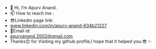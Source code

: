 - 👋 Hi, I’m Apurv Anand.
- 📫 How to reach me :
- 😎Linkedin page link:
- www.linkedin.com/in/apurv-anand-634b21227
- 📠Email id:
- apurvanand.2002@gmail.com
- Thanks😊 for Visiting my github profile,I hope that it helped you.😎 ✨

<!---
apurvanand-2002/apurvanand-2002 is a ✨ special ✨ repository because its `README.md` (this file) appears on your GitHub profile.
You can click the Preview link to take a look at your changes.
--->
